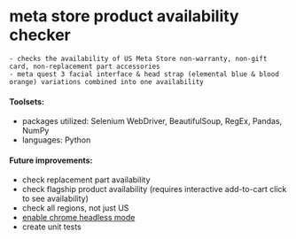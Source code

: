 # meta store product availability checker
```
- checks the availability of US Meta Store non-warranty, non-gift card, non-replacement part accessories
- meta quest 3 facial interface & head strap (elemental blue & blood orange) variations combined into one availability
```

#### Toolsets:
- packages utilized: Selenium WebDriver, BeautifulSoup, RegEx, Pandas, NumPy
- languages: Python

#### Future improvements:
- check replacement part availability
- check flagship product availability (requires interactive add-to-cart click to see availability)
- check all regions, not just US
- [enable chrome headless mode](https://stackoverflow.com/questions/46920243/how-to-configure-chromedriver-to-initiate-chrome-browser-in-headless-mode-throug/49582462#49582462)
- create unit tests
